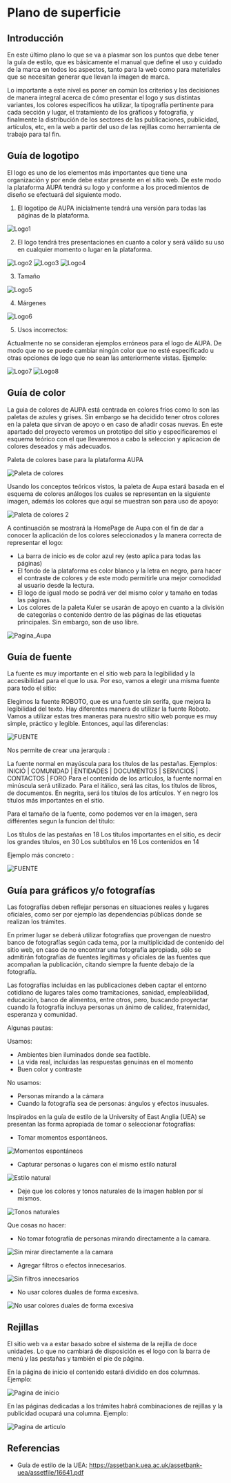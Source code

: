 # Plano de superficie

## Introducción

En este último plano lo que se va a plasmar son los puntos que debe tener la guía de estilo, que es básicamente el manual que define el uso y cuidado de la marca en todos los aspectos, tanto para la web como para materiales que se necesitan generar que llevan la imagen de marca.

Lo importante a este nivel es poner en común los criterios y las decisiones de manera integral acerca de cómo presentar el logo y sus distintas variantes, los colores específicos ha utilizar, la tipografía pertinente para cada sección y lugar, el tratamiento de los gráficos y fotografía, y finalmente la distribución de los sectores de las publicaciones, publicidad, artículos, etc, en la web a partir del uso de las rejillas como herramienta de trabajo para tal fin.

## Guía de logotipo

El logo es uno de los elementos más importantes que tiene una organización y por ende debe estar presente en el sitio web. De este modo la plataforma AUPA tendrá su logo y conforme a los procedimientos de diseño se efectuará del siguiente modo. 

 1. El logotipo de AUPA inicialmente tendrá una versión para todas las páginas de la plataforma.
 
 ![Logo1](https://github.com/DeustoPWEB2018/proyectoweb-migraciones/blob/37b3268138399e2d3b7f0af8f03049dfbe11e662/5-superficie/Imagenes/Aupa_1.png)

 2. El logo tendrá tres presentaciones en cuanto a color y será válido su uso en cualquier momento o lugar en la plataforma.
 
 ![Logo2](https://github.com/DeustoPWEB2018/proyectoweb-migraciones/blob/37b3268138399e2d3b7f0af8f03049dfbe11e662/5-superficie/Imagenes/Aupa_2.png)
 ![Logo3](https://github.com/DeustoPWEB2018/proyectoweb-migraciones/blob/37b3268138399e2d3b7f0af8f03049dfbe11e662/5-superficie/Imagenes/Aupa_3.png)
 ![Logo4](https://github.com/DeustoPWEB2018/proyectoweb-migraciones/blob/37b3268138399e2d3b7f0af8f03049dfbe11e662/5-superficie/Imagenes/Aupa_4.png)

 3. Tamaño
 
 ![Logo5](https://github.com/DeustoPWEB2018/proyectoweb-migraciones/blob/37b3268138399e2d3b7f0af8f03049dfbe11e662/5-superficie/Imagenes/Aupa_5.png)

 4. Márgenes
 
 ![Logo6](https://github.com/DeustoPWEB2018/proyectoweb-migraciones/blob/37b3268138399e2d3b7f0af8f03049dfbe11e662/5-superficie/Imagenes/Aupa_6.png)

 5. Usos incorrectos: 
 
 Actualmente no se consideran ejemplos erróneos para el logo de AUPA. De modo que no se puede cambiar ningún color que no esté especificado u otras opciones de logo que no sean las anteriormente vistas. Ejemplo:

 ![Logo7](https://github.com/DeustoPWEB2018/proyectoweb-migraciones/blob/37b3268138399e2d3b7f0af8f03049dfbe11e662/5-superficie/Imagenes/Aupa_7.png)
 ![Logo8](https://github.com/DeustoPWEB2018/proyectoweb-migraciones/blob/37b3268138399e2d3b7f0af8f03049dfbe11e662/5-superficie/Imagenes/Aupa_8.png)

## Guía de color 

La guia de colores de AUPA está centrada en colores fríos como lo son las paletas de azules y grises. Sin embargo se ha decidido tener otros colores en la paleta que sirvan de apoyo o en caso de añadir cosas nuevas. 
En este apartado del proyecto veremos un prototipo del sitio y especificaremos el esquema teórico con el que llevaremos a cabo la seleccion y aplicacion de colores deseados y más adecuados. 

Paleta de colores base para la plataforma AUPA

![Paleta de colores](https://github.com/DeustoPWEB2018/proyectoweb-migraciones/blob/37b3268138399e2d3b7f0af8f03049dfbe11e662/5-superficie/Imagenes/Aupa_9.png)

Usando los conceptos teóricos vistos, la paleta de Aupa estará basada en el esquema de colores análogos los cuales se representan en la siguiente imagen, además los colores que aquí se muestran son para uso de apoyo: 

![Paleta de colores 2](https://github.com/DeustoPWEB2018/proyectoweb-migraciones/blob/37b3268138399e2d3b7f0af8f03049dfbe11e662/5-superficie/Imagenes/Aupa_10.png)

A continuación se mostrará la HomePage de Aupa con el fin de dar a conocer la aplicación de los colores seleccionados y la manera correcta de representar el logo: 
- La barra de inicio es de color azul rey (esto aplica para todas las páginas)
- El fondo de la plataforma es color blanco y la letra en negro, para hacer el contraste de colores y de este modo permitirle una mejor comodidad al usuario desde la lectura.
- El logo de igual modo se podrá ver del mismo color y tamaño en todas las páginas. 
- Los colores de la paleta Kuler se usarán de apoyo en cuanto a la división de categorías o contenido dentro de las páginas de las etiquetas principales. Sin embargo, son de uso libre. 

![Pagina_Aupa](https://github.com/DeustoPWEB2018/proyectoweb-migraciones/blob/37b3268138399e2d3b7f0af8f03049dfbe11e662/5-superficie/Imagenes/Aupa_11.png)

## Guía de fuente 

La fuente es muy importante en el sitio web para la legibilidad y la accesibilidad para el que lo usa. Por eso, vamos a elegir una misma fuente para todo el sitio: 

Elegimos la fuente ROBOTO, que es una fuente sin serifa, que mejora la legibilidad del texto. Hay diferentes manera de utilizar la fuente Roboto. Vamos a utilizar estas tres maneras para nuestro sitio web porque es muy simple, práctico y legible. Entonces, aquí las diferencias:

![FUENTE](aupatipo2.PNG)

Nos permite de crear una jerarquía : 

La fuente normal en mayúscula para los títulos de las pestañas. 
Ejemplos:  INICIÓ | COMUNIDAD | ENTIDADES | DOCUMENTOS | SERVICIOS | CONTACTOS | FORO
Para el contenido de los artículos, la fuente normal en minúscula será utilizado. 
Para el itálico, será las citas, los títulos de libros, de documentos.
En negrita, será los títulos de los artículos.
Y en negro los títulos más importantes en el sitio. 

Para el tamaño de la fuente, como podemos ver en la imagen, sera différentes segun la funcion del título: 

Los títulos de las pestañas en 18
Los títulos importantes en el sitio, es decir los grandes títulos, en 30
Los subtítulos en 16
Los contenidos en 14 

Ejemplo más concreto :

![FUENTE](aupatipo1.PNG)
 
## Guía para gráficos y/o fotografías

Las fotografías deben reflejar personas en situaciones reales y lugares oficiales, como ser por ejemplo las dependencias públicas donde se realizan los trámites. 

En primer lugar se deberá utilizar fotografías que provengan de nuestro banco de fotografías según cada tema, por la multiplicidad de contenido del sitio web, en caso de no encontrar una fotografía apropiada, sólo se admitirán fotografías de fuentes legítimas y oficiales de las fuentes que acompañan la publicación, citando siempre la fuente debajo de la fotografía.

Las fotografías incluidas en las publicaciones deben captar el entorno cotidiano de lugares tales como tramitaciones, sanidad, empleabilidad, educación, banco de alimentos, entre otros, pero, buscando proyectar cuando la fotografía incluya personas un ánimo de calidez, fraternidad, esperanza y comunidad.

Algunas pautas:
 
 Usamos:
  
  - Ambientes bien iluminados donde sea factible.
  - La vida real, incluidas las respuestas genuinas en el momento
  - Buen color y contraste

 No usamos:
  
  - Personas mirando a la cámara
  - Cuando la fotografía sea de personas: ángulos y efectos inusuales.

Inspirados en la guía de estilo de la University of East Anglia (UEA) se presentan las forma apropiada de tomar o seleccionar fotografías:

- Tomar momentos espontáneos.

 ![Momentos espontáneos](https://github.com/DeustoPWEB2018/proyectoweb-migraciones/blob/8a46e48acd3215e3c35fe5196f452beba3133abd/5-superficie/Imagenes/momentos_espontaneos.png)

- Capturar personas o lugares con el mismo estilo natural

 ![Estilo natural](https://github.com/DeustoPWEB2018/proyectoweb-migraciones/blob/8a46e48acd3215e3c35fe5196f452beba3133abd/5-superficie/Imagenes/estilo_natural.png)

- Deje que los colores y tonos naturales de la imagen hablen por sí mismos.

 ![Tonos naturales](https://github.com/DeustoPWEB2018/proyectoweb-migraciones/blob/8a46e48acd3215e3c35fe5196f452beba3133abd/5-superficie/Imagenes/colores_y_tonos_naturales.png)

Que cosas no hacer:
 
- No tomar fotografía de personas mirando directamente a la camara.

 ![Sin mirar directamente a la camara](https://github.com/DeustoPWEB2018/proyectoweb-migraciones/blob/8a46e48acd3215e3c35fe5196f452beba3133abd/5-superficie/Imagenes/sin_mirar_camara.png)

- Agregar filtros o efectos innecesarios.

 ![Sin filtros innecesarios](https://github.com/DeustoPWEB2018/proyectoweb-migraciones/blob/8a46e48acd3215e3c35fe5196f452beba3133abd/5-superficie/Imagenes/no_usar_filtros.png)

- No usar colores duales de forma excesiva.

 ![No usar colores duales de forma excesiva](https://github.com/DeustoPWEB2018/proyectoweb-migraciones/blob/8a46e48acd3215e3c35fe5196f452beba3133abd/5-superficie/Imagenes/No_colores_duales.png)

## Rejillas

El sitio web va a estar basado sobre el sistema de la rejilla de doce unidades. Lo que no cambiará de disposición es el logo con la barra de menú y las pestañas y también el pie de página. 

En la página de inicio el contenido estará dividido en dos columnas. 
Ejemplo:

![Pagina de inicio](rejillas1.png)

En las páginas dedicadas a los trámites habrá combinaciones de rejillas y la publicidad ocupará una columna.
Ejemplo:

![Pagina de articulo](rejillas2.png)

## Referencias

 - Guía de estilo de la UEA: https://assetbank.uea.ac.uk/assetbank-uea/assetfile/16641.pdf 